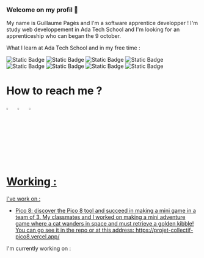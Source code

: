### Welcome on my profil 👋

<!--
**guillaume-pages/guillaume-pages** is a ✨ _special_ ✨ repository because its `README.md` (this file) appears on your GitHub profile.

Here are some ideas to get you started:

- 🔭 I’m currently working on ...
- 🌱 I’m currently learning ...
- 👯 I’m looking to collaborate on ...
- 🤔 I’m looking for help with ...
- 💬 Ask me about ...
- 📫 How to reach me: ...
- 😄 Pronouns: ...
- ⚡ Fun fact: ...
-->

My name is Guillaume Pagès and I'm a software apprentice developper ! I'm study web developpement in Ada Tech School and I'm looking for an apprenticeship who can began the 9 october.

What I learn at Ada Tech School and in my free time :

![Static Badge](https://img.shields.io/badge/Os-Linux-blue)
![Static Badge](https://img.shields.io/badge/IDE%20-%20VSCode-blue)
![Static Badge](https://img.shields.io/badge/IDE%20-%20Android%20Studio-blue)
![Static Badge](https://img.shields.io/badge/Code%20-%20JavaScript-blue)
![Static Badge](https://img.shields.io/badge/Code%20-%20PHP-blue)
![Static Badge](https://img.shields.io/badge/Code%20-%20TypeScript-blue)
![Static Badge](https://img.shields.io/badge/Code%20-%20Kotlin-blue)
![Static Badge](https://img.shields.io/badge/Cloud%20-%20AWS-blue)


# How to reach me ? 

[<img src="https://img.icons8.com/color/48/000000/linkedin.png" width="3.5%"/>](https://www.linkedin.com/in/guillaume-pages-bb5272118/) &nbsp; [<img src="https://img.icons8.com/fluent/48/000000/instagram-new.png" width="3.5%"/>](https://www.instagram.com/guillaumescook/) &nbsp; <a href="mailto:guillaumepages@outlook.com"> <img src="https://upload.wikimedia.org/wikipedia/commons/9/90/Outlook.com_icon_%282012-2019%29.svg" width="3.5%"/>

# Working :

I've work on :

- Pico 8: discover the Pico 8 tool and succeed in making a mini game in a team of 3. My classmates and I worked on making a mini adventure game where a cat wanders in space and must retrieve a golden kibble! You can go see it in the repo or at this address: https://projet-collectif-pico8.vercel.app/

I'm currently working on :

